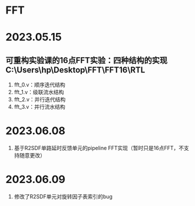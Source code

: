 # FFT

# 2023.05.15
## 可重构实验课的16点FFT实验：四种结构的实现 C:\Users\hp\Desktop\FFT\FFT16\RTL
1. fft_0.v：顺序迭代结构
2. fft_1.v：级联流水结构
3. fft_2.v：并行迭代结构
4. fft_3.v：并行流水结构

# 2023.06.08
1. 基于R2SDF单路延时反馈单元的pipeline FFT实现（暂时只是16点FFT，不支持随意更改）

# 2023.06.09
1. 修改了R2SDF单元对旋转因子表索引的bug